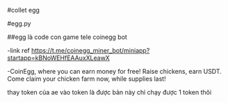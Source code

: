 #collet egg 

#egg.py

##egg là code con game tele coinegg bot

-link ref https://t.me/coinegg_miner_bot/miniapp?startapp=kBNoWEHfEAAuxXLeawX

-CoinEgg, where you can earn money for free! Raise chickens, earn USDT. Come claim your chicken farm now, while supplies last!

thay token của ae vào token là được bản này chỉ chạy được 1 token thôi
